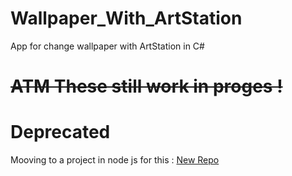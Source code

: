 # Wallpaper_With_ArtStation
App for change wallpaper with ArtStation in C#

# ~~ATM These still work in proges !~~
# Deprecated
Mooving to a project in node js for this : [New Repo](https://github.com/Hrodvitnir-Fenrir/Wallpaper_With_ArtStation_v2)